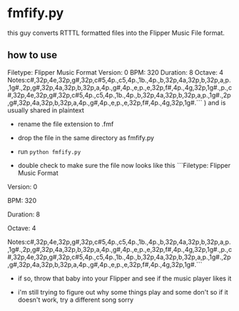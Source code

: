 # fmfify.py



this guy converts RTTTL formatted files into the Flipper Music File format.





## how to use



Filetype: Flipper Music Format
Version: 0
BPM: 320
Duration: 8
Octave: 4
Notes:c#,32p,4e,32p,g#,32p,c#5,4p.,c5,4p.,1b.,4p.,b,32p,4a,32p,b,32p,a,p.,1g#.,2p,g#,32p,4a,32p,b,32p,a,4p.,g#,4p.,e,p.,e,32p,f#,4p.,4g,32p,1g#.,p.,c#,32p,4e,32p,g#,32p,c#5,4p.,c5,4p.,1b.,4p.,b,32p,4a,32p,b,32p,a,p.,1g#.,2p,g#,32p,4a,32p,b,32p,a,4p.,g#,4p.,e,p.,e,32p,f#,4p.,4g,32p,1g#.``` ) and is usually shared in plaintext



- rename the file extension to .fmf 



- drop the file in the same directory as fmfify.py



- run ```python fmfify.py```



- double check to make sure the file now looks like this ```Filetype: Flipper Music Format

Version: 0

BPM: 320

Duration: 8

Octave: 4

Notes:c#,32p,4e,32p,g#,32p,c#5,4p.,c5,4p.,1b.,4p.,b,32p,4a,32p,b,32p,a,p.,1g#.,2p,g#,32p,4a,32p,b,32p,a,4p.,g#,4p.,e,p.,e,32p,f#,4p.,4g,32p,1g#.,p.,c#,32p,4e,32p,g#,32p,c#5,4p.,c5,4p.,1b.,4p.,b,32p,4a,32p,b,32p,a,p.,1g#.,2p,g#,32p,4a,32p,b,32p,a,4p.,g#,4p.,e,p.,e,32p,f#,4p.,4g,32p,1g#.```

- if so, throw that baby into your Flipper and see if the music player likes it

- i'm still trying to figure out why some things play and some don't so if it doesn't work, try a different song sorry 
